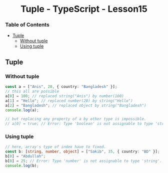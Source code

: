 <br />
 <p align="center">
    <h1 align="center"> Tuple - TypeScript - Lesson15 </h1>
</p>

<!-- TABLE OF CONTENTS -->

### Table of Contents

- [Tuple](#tuple)
  - [Without tuple](#without-tuple)
  - [Using tuple](#using-tuple)

## Tuple

### Without tuple

```typescript
const a = ["Anis", 20, { country: "Bangladesh" }];
// this all are possible
a[0] = 100; // replaced string("Anis") by number(100)
a[1] = "Hello"; // replaced number(20) by string("Hello")
a[2] = "Bangladesh"; // replaced object by string("Bangladesh")
console.log(a);

// but replacing any property of a by other type is impossible.
// a[0] = true; // Error: Type 'boolean' is not assignable to type 'string | number | { country: string; }'.
```

### Using tuple

```typescript
// here, array's type of index have to fixed.
const b: [string, number, object] = ["Sakib", 35, { country: "BD" }];
b[0] = "Abdullah";
b[0] = 25; // Error: Type 'number' is not assignable to type 'string'.
console.log(b);
```

<br/>
